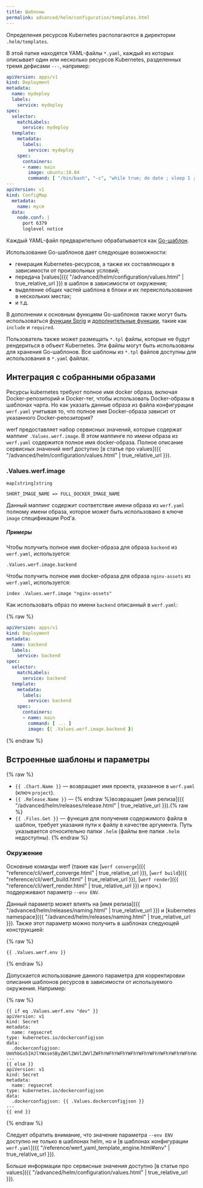 ```yaml
---
title: Шаблоны
permalink: advanced/helm/configuration/templates.html
---
```


Определения ресурсов Kubernetes располагаются в директории `.helm/templates`.

В этой папке находятся YAML-файлы `*.yaml`, каждый из которых описывает один или несколько ресурсов Kubernetes, разделенных тремя дефисами `---`, например:

```yaml
apiVersion: apps/v1
kind: Deployment
metadata:
  name: mydeploy
  labels:
    service: mydeploy
spec:
  selector:
    matchLabels:
      service: mydeploy
  template:
    metadata:
      labels:
        service: mydeploy
    spec:
      containers:
      - name: main
        image: ubuntu:18.04
        command: [ "/bin/bash", "-c", "while true; do date ; sleep 1 ; done" ]
---
apiVersion: v1
kind: ConfigMap
  metadata:
    name: mycm
  data:
    node.conf: |
      port 6379
      loglevel notice
```

Каждый YAML-файл предварительно обрабатывается как [Go-шаблон](https://golang.org/pkg/text/template/#hdr-Actions).

Использование Go-шаблонов дает следующие возможности:
 * генерация Kubernetes-ресурсов, а также их составляющих в зависимости от произвольных условий;
 * передача [values]({{ "/advanced/helm/configuration/values.html" | true_relative_url }}) в шаблон в зависимости от окружения;
 * выделение общих частей шаблона в блоки и их переиспользование в нескольких местах;
 * и т.д.

В дополнении к основным функциям Go-шаблонов также могут быть использоваться [функции Sprig](https://masterminds.github.io/sprig/) и [дополнительные функции](https://helm.sh/docs/howto/charts_tips_and_tricks/), такие как `include` и `required`.

Пользователь также может размещать `*.tpl` файлы, которые не будут рендериться в объект Kubernetes. Эти файлы могут быть использованы для хранения Go-шаблонов. Все шаблоны из `*.tpl` файлов доступны для использования в `*.yaml` файлах.

## Интеграция с собранными образами

Ресурсы kubernetes требуют полное имя docker образа, включая Docker-репозиторий и Docker-тег, чтобы использовать Docker-образы в шаблонах чарта. Но как указать данные образа из файла конфигурации `werf.yaml` учитывая то, что полное имя Docker-образа зависит от указанного Docker-репозитория?

werf предоставляет набор сервисных значений, которые содержат маппинг `.Values.werf.image`. В этом маппинге по имени образа из `werf.yaml` содержится полное имя docker-образа. Полное описание сервисных значений werf доступно [в статье про values]({{ "/advanced/helm/configuration/values.html" | true_relative_url }}).

### .Values.werf.image

```
map[string]string

SHORT_IMAGE_NAME => FULL_DOCKER_IMAGE_NAME
```

Данный маппинг содержит соответствие имени образа из `werf.yaml` полному имени образа, которое может быть использовано в ключе `image` спецификации Pod'а.

##### Примеры

Чтобы получить полное имя docker-образа для образа `backend` из `werf.yaml`, используется:

```
.Values.werf.image.backend
```

Чтобы получить полное имя docker-образа для образа `nginx-assets` из `werf.yaml`, используется:

```
index .Values.werf.image "nginx-assets"
```

Как использовать образ по имени `backend` описанный в `werf.yaml`:

{% raw %}
```yaml
apiVersion: apps/v1
kind: Deployment
metadata:
  name: backend
  labels:
    service: backend
spec:
  selector:
    matchLabels:
      service: backend
  template:
    metadata:
      labels:
        service: backend
    spec:
      containers:
      - name: main
        command: [ ... ]
        image: {{ .Values.werf.image.backend }}
```
{% endraw %}

## Встроенные шаблоны и параметры

{% raw %}
 * `{{ .Chart.Name }}` — возвращает имя проекта, указанное в `werf.yaml` (ключ `project`).
 * `{{ .Release.Name }}` — {% endraw %}возвращает [имя релиза]({{ "/advanced/helm/releases/release.html" | true_relative_url }}).{% raw %}
 * `{{ .Files.Get }}` — функция для получения содержимого файла в шаблон, требует указания пути к файлу в качестве аргумента. Путь указывается относительно папки `.helm` (файлы вне папки `.helm` недоступны).
{% endraw %}

### Окружение

Основные команды werf (такие как [`werf converge`]({{ "reference/cli/werf_converge.html" | true_relative_url }}), [`werf build`]({{ "reference/cli/werf_build.html" | true_relative_url }}), [`werf render`]({{ "reference/cli/werf_render.html" | true_relative_url }}) и проч.) поддерживают параметр `--env ENV`.

Данный параметр может влиять на [имя релиза]({{ "/advanced/helm/releases/naming.html" | true_relative_url }}) и [kubernetes namespace]({{ "/advanced/helm/releases/naming.html" | true_relative_url }}). Также этот параметр можно получить в шаблонах следующей конструкцией:

{% raw %}
```
{{ .Values.werf.env }}
```
{% endraw %}

Допускается использование данного параметра для корректировки описания шаблонов ресурсов в зависимости от используемого окружения. Например:

{% raw %}
```
{{ if eq .Values.werf.env "dev" }}
apiVersion: v1
kind: Secret
metadata:
  name: regsecret
type: kubernetes.io/dockerconfigjson
data:
  .dockerconfigjson: UmVhbGx5IHJlYWxseSByZWVlZWVlZWVlZWFhYWFhYWFhYWFhYWFhYWFhYWFhYWFhYWFhYWxsbGxsbGxsbGxsbGxsbGxsbGxsbGxsbGxsbGxsbGx5eXl5eXl5eXl5eXl5eXl5eXl5eSBsbGxsbGxsbGxsbGxsbG9vb29vb29vb29vb29vb29vb29vb29vb29vb25ubm5ubm5ubm5ubm5ubm5ubm5ubm5ubmdnZ2dnZ2dnZ2dnZ2dnZ2dnZ2cgYXV0aCBrZXlzCg==
---
{{ else }}
apiVersion: v1
kind: Secret
metadata:
  name: regsecret
type: kubernetes.io/dockerconfigjson
data:
  .dockerconfigjson: {{ .Values.dockerconfigjson }}
---
{{ end }}
```
{% endraw %}

Следует обратить внимание, что значение параметра `--env ENV` доступно не только в шаблонах helm, но и [в шаблонах конфигурации `werf.yaml`]({{ "/reference/werf_yaml_template_engine.html#env" | true_relative_url }}).

Больше информации про сервисные значения доступно [в статье про values]({{ "/advanced/helm/configuration/values.html" | true_relative_url }}).
